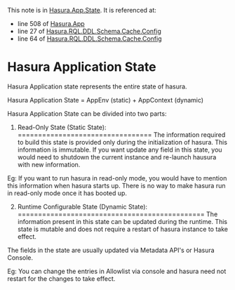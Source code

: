 This note is in [Hasura.App.State](https://github.com/hasura/graphql-engine/blob/master/server/src-lib/Hasura/App/State.hs#L65).
It is referenced at:
  - line 508 of [Hasura.App](https://github.com/hasura/graphql-engine/blob/master/server/src-lib/Hasura/App.hs#L508)
  - line 27 of [Hasura.RQL.DDL.Schema.Cache.Config](https://github.com/hasura/graphql-engine/blob/master/server/src-lib/Hasura/RQL/DDL/Schema/Cache/Config.hs#L27)
  - line 64 of [Hasura.RQL.DDL.Schema.Cache.Config](https://github.com/hasura/graphql-engine/blob/master/server/src-lib/Hasura/RQL/DDL/Schema/Cache/Config.hs#L64)

# Hasura Application State

Hasura Application state represents the entire state of hasura.

Hasura Application State = AppEnv (static) + AppContext (dynamic)

Hasura Application State can be divided into two parts:

  1. Read-Only State (Static State):
  =================================
  The information required to build this state is provided only during the
  initialization of hasura. This information is immutable. If you want update any
  field in this state, you would need to shutdown the current instance and
  re-launch hausura with new information.

  Eg: If you want to run hasura in read-only mode, you would have to mention
      this information when hasura starts up. There is no way to make hasura
      run in read-only mode once it has booted up.

  2. Runtime Configurable State (Dynamic State):
  ==============================================
  The information present in this state can be updated during the runtime. This state
  is mutable and does not require a restart of hasura instance to take effect.

  The fields in the state are usually updated via Metadata API's or Hasura Console.

  Eg: You can change the entries in Allowlist via console and hasura need not restart
      for the changes to take effect.


